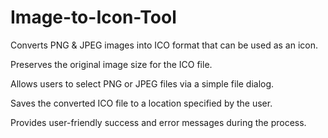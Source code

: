 # Image-to-Icon-Tool

Converts PNG & JPEG images into ICO format that can be used as an icon.

Preserves the original image size for the ICO file.

Allows users to select PNG or JPEG files via a simple file dialog.

Saves the converted ICO file to a location specified by the user.

Provides user-friendly success and error messages during the process.
